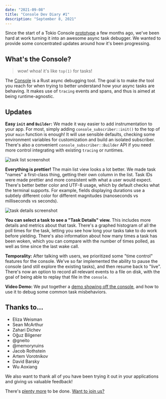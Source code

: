 ```yaml
---
date: "2021-09-08"
title: "Console Dev Diary #1"
description: "September 8, 2021"
---
```


Since the start of a Tokio Console [prototype][] a few months ago, we've been hard at work turning
it into an awesome async task debugger. We wanted to provide some concentrated updates around how
it's been progressing.

## What's the Console?

> wow! whoa! it's like `top(1)` for tasks!

The [Console][repo] is a Rust async debugging tool. The goal is to make _the_ tool you reach for
when trying to better understand how your async tasks are behaving. It makes use of `tracing` events
and spans, and thus is aimed at being runtime-agnostic.

## Updates


**Easy `init` and `Builder`:** We made it way easier to add instrumentation to your app. For most,
simply adding `console_subscriber::init()` to the top of your `main` function is enough! It will use
sensible defaults, checking some environment variables for customization and build an isolated
subscriber. There's also a convenient `console_subscriber::Builder` API if you need more control
integrating with existing `tracing` or runtimes.

![task list screenshot](https://user-images.githubusercontent.com/2796466/129774465-7bd2ad2f-f1a3-4830-a8fa-f72667028fa1.png)

**Everything is prettier!** The main list view looks a lot better. We made task "names" a
first-class thing, getting their own column in the list. Task IDs were made prettier and more
consistent with what a user would expect. There's better better color and UTF-8 usage, which by
default checks what the terminal supports. For example, fields displaying durations use a subtlely
different color for different magnitudes (nanoseconds vs milliseconds vs seconds).

![task details screenshot](https://user-images.githubusercontent.com/2796466/129774524-288c967b-6066-4f98-973d-099b3e6a2c55.png)

**You can select a task to see a "Task Details" view.** This includes more details and metrics about
that task. There's a graphed histogram of all the poll times for the task, letting you see how long
your tasks take to do work before yielding. There's also information about how many times a task has
been woken, which you can compare with the number of times polled, as well as time since the last
wake call.

**Temporality:** After talking with users, we prioritized some "time control" features for the
console. We've so far implemented the ability to pause the console (and still explore the existing
tasks), and then resume back to "live". There's now an option to record all relevant events to a
file on disk, with the goal of being able to replay that file in the `console`.

**Video Demo:** We put together a [demo showing off the console][yt], and how to use it to debug
some common task misbehaviors.


## Thanks to...

- Eliza Weisman
- Sean McArthur
- Zahari Dichev
- Oğuz Bilgener
- @gneito
- @memoryruins
- Jacob Rothstein
- Artem Vorotnikov
- David Barsky
- Wu Aoxiang

We also want to thank all of you have been trying it out in your applications and giving us valuable
feedback!

There's [plenty more][repo] to be done. [Want to join us?][issues]

[prototype]: https://www.reddit.com/r/rust/comments/n5qs83/tokioconsole_a_new_debugging_tool_for_async_rust/
[yt]: https://www.youtube.com/watch?v=JGCewPUvF70
[repo]: https://github.com/tokio-rs/console
[issues]: https://github.com/tokio-rs/console/issues
